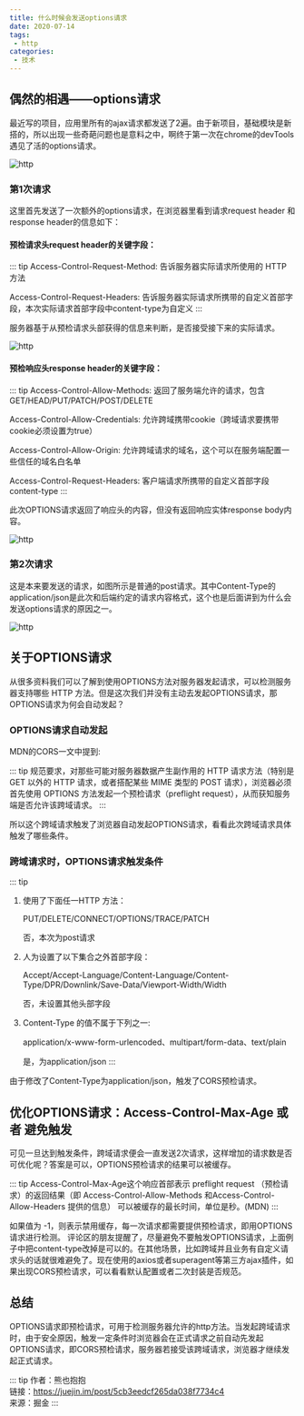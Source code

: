 ```yaml
---
title: 什么时候会发送options请求
date: 2020-07-14
tags:
 - http
categories:
 - 技术
---
```


## 偶然的相遇——options请求

最近写的项目，应用里所有的ajax请求都发送了2遍。由于新项目，基础模块是新搭的，所以出现一些奇葩问题也是意料之中，啊终于第一次在chrome的devTools遇见了活的options请求。

![http](https://user-gold-cdn.xitu.io/2019/4/15/16a1ef19b66d8e5f?imageView2/0/w/1280/h/960/format/webp/ignore-error/1)

### 第1次请求

这里首先发送了一次额外的options请求，在浏览器里看到请求request header 和 response header的信息如下：

#### 预检请求头request header的关键字段：

::: tip
Access-Control-Request-Method: 告诉服务器实际请求所使用的 HTTP 方法

Access-Control-Request-Headers: 告诉服务器实际请求所携带的自定义首部字段，本次实际请求首部字段中content-type为自定义
:::

服务器基于从预检请求头部获得的信息来判断，是否接受接下来的实际请求。

![http](https://user-gold-cdn.xitu.io/2019/4/15/16a1f23b021b7720?imageView2/0/w/1280/h/960/format/webp/ignore-error/1)

#### 预检响应头response header的关键字段：

::: tip
Access-Control-Allow-Methods: 返回了服务端允许的请求，包含GET/HEAD/PUT/PATCH/POST/DELETE


Access-Control-Allow-Credentials: 允许跨域携带cookie（跨域请求要携带cookie必须设置为true）


Access-Control-Allow-Origin: 允许跨域请求的域名，这个可以在服务端配置一些信任的域名白名单


Access-Control-Request-Headers: 客户端请求所携带的自定义首部字段content-type
:::

此次OPTIONS请求返回了响应头的内容，但没有返回响应实体response body内容。

![http](https://user-gold-cdn.xitu.io/2019/4/15/16a1f053cb92db6c?imageView2/0/w/1280/h/960/format/webp/ignore-error/1)

### 第2次请求

这是本来要发送的请求，如图所示是普通的post请求。其中Content-Type的application/json是此次和后端约定的请求内容格式，这个也是后面讲到为什么会发送options请求的原因之一。

![http](https://user-gold-cdn.xitu.io/2019/4/15/16a1ef15e805bad2?imageView2/0/w/1280/h/960/format/webp/ignore-error/1)

## 关于OPTIONS请求

从很多资料我们可以了解到使用OPTIONS方法对服务器发起请求，可以检测服务器支持哪些 HTTP 方法。但是这次我们并没有主动去发起OPTIONS请求，那OPTIONS请求为何会自动发起？

### OPTIONS请求自动发起

MDN的CORS一文中提到:

::: tip
规范要求，对那些可能对服务器数据产生副作用的 HTTP 请求方法（特别是 GET 以外的 HTTP 请求，或者搭配某些 MIME 类型的 POST 请求），浏览器必须首先使用 OPTIONS 方法发起一个预检请求（preflight request），从而获知服务端是否允许该跨域请求。
:::

所以这个跨域请求触发了浏览器自动发起OPTIONS请求，看看此次跨域请求具体触发了哪些条件。

### 跨域请求时，OPTIONS请求触发条件

::: tip
1. 使用了下面任一HTTP 方法：

    PUT/DELETE/CONNECT/OPTIONS/TRACE/PATCH

    否，本次为post请求

2. 人为设置了以下集合之外首部字段：

    Accept/Accept-Language/Content-Language/Content-Type/DPR/Downlink/Save-Data/Viewport-Width/Width

    否，未设置其他头部字段

3. Content-Type 的值不属于下列之一:

    application/x-www-form-urlencoded、multipart/form-data、text/plain
    
    是，为application/json
:::

由于修改了Content-Type为application/json，触发了CORS预检请求。

## 优化OPTIONS请求：Access-Control-Max-Age 或者 避免触发

可见一旦达到触发条件，跨域请求便会一直发送2次请求，这样增加的请求数是否可优化呢？答案是可以，OPTIONS预检请求的结果可以被缓存。

::: tip
Access-Control-Max-Age这个响应首部表示 preflight request  （预检请求）的返回结果（即 Access-Control-Allow-Methods 和Access-Control-Allow-Headers 提供的信息） 可以被缓存的最长时间，单位是秒。(MDN)
:::

如果值为 -1，则表示禁用缓存，每一次请求都需要提供预检请求，即用OPTIONS请求进行检测。
评论区的朋友提醒了，尽量避免不要触发OPTIONS请求，上面例子中把content-type改掉是可以的。在其他场景，比如跨域并且业务有自定义请求头的话就很难避免了。现在使用的axios或者superagent等第三方ajax插件，如果出现CORS预检请求，可以看看默认配置或者二次封装是否规范。

## 总结

OPTIONS请求即预检请求，可用于检测服务器允许的http方法。当发起跨域请求时，由于安全原因，触发一定条件时浏览器会在正式请求之前自动先发起OPTIONS请求，即CORS预检请求，服务器若接受该跨域请求，浏览器才继续发起正式请求。

::: tip
作者：熊也抱抱 <br>
链接：https://juejin.im/post/5cb3eedcf265da038f7734c4 <br>
来源：掘金
:::
